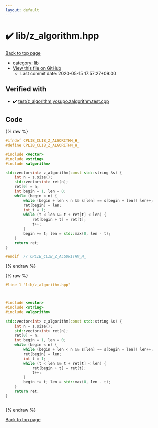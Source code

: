 ```yaml
---
layout: default
---
```


<!-- mathjax config similar to math.stackexchange -->
<script type="text/javascript" async
  src="https://cdnjs.cloudflare.com/ajax/libs/mathjax/2.7.5/MathJax.js?config=TeX-MML-AM_CHTML">
</script>
<script type="text/x-mathjax-config">
  MathJax.Hub.Config({
    TeX: { equationNumbers: { autoNumber: "AMS" }},
    tex2jax: {
      inlineMath: [ ['$','$'] ],
      processEscapes: true
    },
    "HTML-CSS": { matchFontHeight: false },
    displayAlign: "left",
    displayIndent: "2em"
  });
</script>

<script type="text/javascript" src="https://cdnjs.cloudflare.com/ajax/libs/jquery/3.4.1/jquery.min.js"></script>
<script src="https://cdn.jsdelivr.net/npm/jquery-balloon-js@1.1.2/jquery.balloon.min.js" integrity="sha256-ZEYs9VrgAeNuPvs15E39OsyOJaIkXEEt10fzxJ20+2I=" crossorigin="anonymous"></script>
<script type="text/javascript" src="../../assets/js/copy-button.js"></script>
<link rel="stylesheet" href="../../assets/css/copy-button.css" />


# :heavy_check_mark: lib/z_algorithm.hpp

<a href="../../index.html">Back to top page</a>

* category: <a href="../../index.html#e8acc63b1e238f3255c900eed37254b8">lib</a>
* <a href="{{ site.github.repository_url }}/blob/master/lib/z_algorithm.hpp">View this file on GitHub</a>
    - Last commit date: 2020-05-15 17:57:27+09:00




## Verified with

* :heavy_check_mark: <a href="../../verify/test/z_algorithm.yosupo.zalgorithm.test.cpp.html">test/z_algorithm.yosupo.zalgorithm.test.cpp</a>


## Code

<a id="unbundled"></a>
{% raw %}
```cpp
#ifndef CPLIB_CLIB_Z_ALGORITHM_H_
#define CPLIB_CLIB_Z_ALGORITHM_H_

#include <vector>
#include <string>
#include <algorithm>

std::vector<int> z_algorithm(const std::string &s) {
    int n = s.size();
    std::vector<int> ret(n);
    ret[0] = n;
    int begin = 1, len = 0;
    while (begin < n) {
        while (begin + len < n && s[len] == s[begin + len]) len++;
        ret[begin] = len;
        int t = 1;
        while (t < len && t + ret[t] < len) {
            ret[begin + t] = ret[t];
            t++;
        }
        begin += t; len = std::max(0, len - t);
    }
    return ret;
}

#endif  // CPLIB_CLIB_Z_ALGORITHM_H_

```
{% endraw %}

<a id="bundled"></a>
{% raw %}
```cpp
#line 1 "lib/z_algorithm.hpp"



#include <vector>
#include <string>
#include <algorithm>

std::vector<int> z_algorithm(const std::string &s) {
    int n = s.size();
    std::vector<int> ret(n);
    ret[0] = n;
    int begin = 1, len = 0;
    while (begin < n) {
        while (begin + len < n && s[len] == s[begin + len]) len++;
        ret[begin] = len;
        int t = 1;
        while (t < len && t + ret[t] < len) {
            ret[begin + t] = ret[t];
            t++;
        }
        begin += t; len = std::max(0, len - t);
    }
    return ret;
}



```
{% endraw %}

<a href="../../index.html">Back to top page</a>

